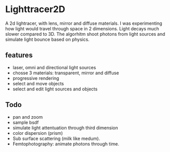 # Lighttracer2D

A 2d lightracer, with lens, mirror and diffuse materials.
I was experimenting how light would travel through space in 2 dimensions. Light decays much slower compared to 3D. The algorhitm shoot photons from light sources and simulate light bounce based on physics.

## features
- laser, omni and directional light sources
- chosse 3 materials: transparent, mirror and diffuse
- progressive rendering
- select and move objects
- select and edit light sources and objects

## Todo
- pan and zoom
- sample bsdf
- simulate light attentuation through third dimension
- color dispersion (prism)
- Sub surface scattering (milk like medum).
- Femtophotography: animate photons through time.
